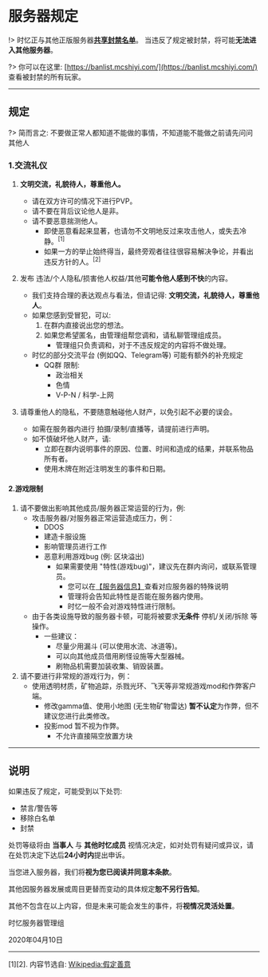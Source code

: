 # 服务器规定

!> 时忆正与其他正版服务器[**共享封禁名单**](/zh-CN/dev/api.md)。
当违反了规定被封禁，将可能**无法进入其他服务器**。

?> 你可以在这里: [https://banlist.mcshiyi.com/](https://banlist.mcshiyi.com/) 查看被封禁的所有玩家。

------
## 规定

?> 简而言之: 不要做正常人都知道不能做的事情，不知道能不能做之前请先问问其他人

### 1.交流礼仪

1. **文明交流，礼貌待人，尊重他人。**
    - 请在双方许可的情况下进行PVP。
    - 请不要在背后议论他人是非。
    - 请不要恶意揣测他人。
        - 即使恶意看起来显著，也请勿不文明地反过来攻击他人，或失去冷静。<sup>[1]</sup>
        - 如果一方的举止始终得当，最终旁观者往往很容易解决争论，并看出违反方针的人。<sup>[2]</sup> 

2. 发布 违法/个人隐私/损害他人权益/其他**可能令他人感到不快**的内容。
    - 我们支持合理的表达观点与看法，但请记得: **文明交流，礼貌待人，尊重他人**。
    - 如果您感到受冒犯，可以:
        1. 在群内直接说出您的想法。
        2. 如果您希望匿名，由管理组帮您调和，请私聊管理组成员。
            - 管理组只负责调和，对于不违反规定的内容将不做处理。
    - 时忆的部分交流平台 (例如QQ、Telegram等) 可能有额外的补充规定
        - QQ群 限制:
            - 政治相关
            - 色情
            - V-P-N / 科学-上网
        
3. 请尊重他人的隐私，不要随意触碰他人财产，以免引起不必要的误会。
    - 如需在服务器内进行 拍摄/录制/直播等，请提前进行声明。
    - 如不慎破坏他人财产，请:
        - 立即在群内说明事件的原因、位置、时间和造成的结果，并联系物品所有者。
        - 使用木牌在附近注明发生的事件和日期。

#### 2.游戏限制

1. 请不要做出影响其他成员/服务器正常运营的行为，例:
    - 攻击服务器/对服务器正常运营造成压力，例：
      - DDOS
      - 建造卡服设施
      - 影响管理员进行工作
      - 恶意利用游戏bug (例: 区块溢出)
        - 如果需要使用 "特性(游戏bug)"，建议先在群内询问，或联系管理员。
            - 您可以在[【服务器信息】](/zh-CN/guide/serverInfo.md)查看对应服务器的特殊说明
            - 管理将会告知此特性是否能在服务器内使用。
            - 时忆一般不会对游戏特性进行限制。
    - 由于各类设施导致的服务器卡顿，可能将被要求**无条件** 停机/关闭/拆除 等操作。
        - 一些建议：
            - 尽量少用漏斗 (可以使用水流、冰道等)。
            - 可以向其他成员借用刷怪设施等大型器械。
            - 刷物品机需要加装收集、销毁装置。
2. 请不要进行非常规的游戏行为，例：
    - 使用透明材质，矿物追踪，杀戮光环、飞天等非常规游戏mod和作弊客户端。
      - 修改gamma值、使用小地图 (无生物矿物雷达) **暂不认定**为作弊，但不建议您进行此类修改。
      - 投影mod 暂不视为作弊。
        - 不允许直接隔空放置方块

-------

## 说明

如果违反了规定，可能受到以下处罚: 

- 禁言/警告等
- 移除白名单
- 封禁

处罚等级将由 **当事人** 与 **其他时忆成员** 视情况决定，如对处罚有疑问或异议，请在处罚决定下达后**24小时内**提出申诉。

当您进入服务器，我们将**视为您已阅读并同意本条款**。

其他因服务器发展或周目更替而变动的具体规定**恕不另行告知**。

其他不包含在以上内容，但是未来可能会发生的事件，将**视情况灵活处置**。

时忆服务器管理组  

2020年04月10日  

-----
[1][2]. 内容节选自: [Wikipedia:假定善意](https://zh.wikipedia.org/wiki/Wikipedia:%E5%81%87%E5%AE%9A%E5%96%84%E6%84%8F)
